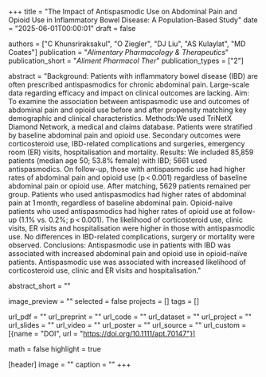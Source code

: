 +++
title = "The Impact of Antispasmodic Use on Abdominal Pain and Opioid Use in Inflammatory Bowel Disease: A Population-Based Study"
date = "2025-06-01T00:00:01"
draft = false

authors = ["C Khunsriraksakul", "O Ziegler", "DJ Liu", "AS Kulaylat", "MD Coates"]
publication = "_Alimentary Pharmacology & Therapeutics_"
publication_short = "_Aliment Pharmacol Ther_"
publication_types = ["2"]

abstract = "Background: Patients with inflammatory bowel disease (IBD) are often prescribed antispasmodics for chronic abdominal pain. Large-scale data regarding efficacy and impact on clinical outcomes are lacking. Aim: To examine the association between antispasmodic use and outcomes of abdominal pain and opioid use before and after propensity matching key demographic and clinical characteristics. Methods:We used TriNetX Diamond Network, a medical and claims database. Patients were stratified by baseline abdominal pain and opioid use. Secondary outcomes were corticosteroid use, IBD-related complications and surgeries, emergency room (ER) visits, hospitalisation and mortality. Results: We included 85,859 patients (median age 50; 53.8% female) with IBD; 5661 used antispasmodics. On follow-up, those with antispasmodic use had higher rates of abdominal pain and opioid use (p < 0.001) regardless of baseline abdominal pain or opioid use. After matching, 5629 patients remained per group. Patients who used antispasmodics had higher rates of abdominal pain at 1 month, regardless of baseline abdominal pain. Opioid-naïve patients who used antispasmodics had higher rates of opioid use at follow-up (1.1% vs. 0.2%; p < 0.001). The likelihood of corticosteroid use, clinic visits, ER visits and hospitalisation were higher in those with antispasmodic use. No differences in IBD-related complications, surgery or mortality were observed. Conclusions: Antispasmodic use in patients with IBD was associated with increased abdominal pain and opioid use in opioid-naïve patients. Antispasmodic use was associated with increased likelihood of corticosteroid use, clinic and ER visits and hospitalisation."

abstract_short = ""

image_preview = ""
selected = false
projects = []
tags = []

url_pdf = ""
url_preprint = ""
url_code = ""
url_dataset = ""
url_project = ""
url_slides = ""
url_video = ""
url_poster = ""
url_source = ""
url_custom = [{name = "DOI", url = "https://doi.org/10.1111/apt.70147"}]

math = false
highlight = true

[header]
image = ""
caption = ""
+++
